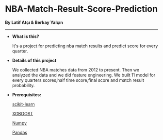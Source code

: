 # NBA-Match-Result-Score-Prediction



**By Latif Atçı & Berkay Yalçın**

---

- **What is this?** 
	
    It's a project for predicting nba match results and predict score for every quarter.
	
- **Details of this project**

	We collected NBA matches data from 2012 to present.
    Then we analyzed the data and we did feature engineering. We built 11 model for every    	 quarters scores,half time score,final score and match result probability.
    
-   **Prerequisites:**
	
	[scikit-learn](https://scikit-learn.org/stable/install.html)
    
	[XGBOOST](https://xgboost.readthedocs.io/en/latest/)
    
    [Numpy](https://www.numpy.org/)
    
    [Pandas](https://pandas.pydata.org/)
    
  
    

